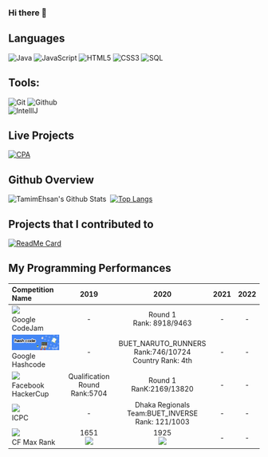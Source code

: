 ### Hi there 👋


## Languages

![Java](https://img.shields.io/badge/-Java-000000?style=flat&logo=java)
![JavaScript](https://img.shields.io/badge/-JavaScript-000000?style=flat&logo=javascript)
![HTML5](https://img.shields.io/badge/-HTML5-000000?style=flat&logo=html5)
![CSS3](https://img.shields.io/badge/-CSS-000000?style=flat&logo=css3)
![SQL](https://img.shields.io/badge/-SQL-000000?style=flat&logo=mysql)

## Tools:

![Git](https://img.shields.io/badge/-Git-000000?style=flat&logo=git)
![Github](https://img.shields.io/badge/-Github-000000?style=flat&logo=github) <br />
![IntellIJ](https://img.shields.io/badge/-IntellIJ%20IDEA-000000?style=flat&logo=intellij%20idea)

## Live Projects

[![CPA](https://img.shields.io/badge/-CodeforceProfileAnalyzer-444444?style=flat&logo=codeforces)](https://github.com/pwoogi/hanghae_8D_BE)

## Github Overview

<img align="left" alt="TamimEhsan's Github Stats" src="https://github-readme-stats.vercel.app/api?username=TamimEhsan&show_icons=true" />    &nbsp;
[![Top Langs](https://github-readme-stats.vercel.app/api/top-langs/?username=TamimEhsan)](https://github.com/anuraghazra/github-readme-stats) 

## Projects that I contributed to

[![ReadMe Card](https://github-readme-stats.vercel.app/api/pin/?username=ShanjinurIslam&repo=BUET-CSE-Moodle-Web-Scraping&show_owner=true)](https://github.com/ShanjinurIslam/BUET-CSE-Moodle-Web-Scraping) <br />

## My Programming Performances

| Competition Name | 2019 | 2020 | 2021 | 2022 |
| :----- | :----: | :----: | :----: | :----: |
| <img width="120px" src="https://miro.medium.com/max/700/1*h_woVX1QKCNabHosdeBIRg.png" /> <br />  Google CodeJam | - | Round 1 <br /> Rank: 8918/9463 | - | - |
| <img width="120px" src="https://raw.githubusercontent.com/sbrodehl/Hashcode2k20/master/HashCode2020.png"/> <br />Google Hashcode | - | BUET_NARUTO_RUNNERS <br /> Rank:746/10724 <br /> Country Rank: 4th | - | - |
| <img width="120px" src="https://techcrunch.com/wp-content/uploads/2012/01/screen-shot-2012-01-04-at-11-54-37-am.png?w=605" /> <br />Facebook HackerCup | Qualification Round <br /> Rank:5704 | Round 1 <br /> RanK:2169/13820 | - | - |
| <img width="120px" src="https://www.hmc.edu/about-hmc/wp-content/uploads/sites/2/2019/01/icpc19.png" /> <br /> ICPC | - | Dhaka Regionals <br /> Team:BUET_INVERSE <br /> Rank: 121/1003 | - | - |
| <img width="120px" src="https://it-edu.com/sites/default/files/codeforceslogo.png" /> <br />CF Max Rank | 1651 <br />  ![](https://img.shields.io/badge/-Expert-3262a8?style=flat)  | 1925 <br /> ![](https://img.shields.io/badge/-Candidate%20Master-a832a8?style=flat) | - | - |
